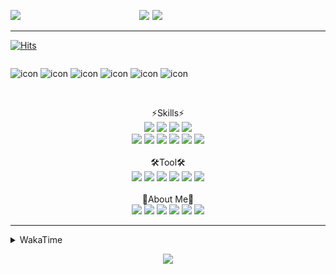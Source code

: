 
  
<p align="center">
<img src="https://capsule-render.vercel.app/api?type=Waving&color=timeGradient&height=300&section=header&text=Backend%20Developer&fontSize=90&fontAlignY=30&desc=It's%20My%20World!&descSize=40"/>

<img src="http://mazassumnida.wtf/api/v2/generate_badge?boj=keinetwork" style="float: left;  width: 40%; max-height=100%;"/>
<img src="https://github-readme-stats.vercel.app/api?username=keinetwork&hide=stars&count_private=true&show_icons=true&theme=radical&bg_color=DEG,7F7FD5,86A8E7,91eae4&title_color=fff&text_color=fff" style="float: right;  width: 55%; max-height=100%;"/>
</p>

<!--![Top Langs](https://github-readme-stats.vercel.app/api/top-langs/?username=keinetwork)-->
<!--![김영석's wakatime stats](https://github-readme-stats.vercel.app/api/wakatime?username=keinetwork)-->
---
[![Hits](https://hits.seeyoufarm.com/api/count/incr/badge.svg?url=https%3A%2F%2Fgithub.com%2Fkeinetwork%2Fkeinetwork&count_bg=%2379C83D&title_bg=%23555555&icon=&icon_color=%23E7E7E7&title=hits&edge_flat=false)](https://hits.seeyoufarm.com)

<div style="display: flex; align-items: flex-start;">
<p align="center">
<img src="https://techstack-generator.vercel.app/java-icon.svg" alt="icon" width="65" height="65" />
<img src="https://techstack-generator.vercel.app/js-icon.svg" alt="icon" width="65" height="65" />
<img src="https://techstack-generator.vercel.app/github-icon.svg" alt="icon" width="65" height="65" />
<img src="https://techstack-generator.vercel.app/mysql-icon.svg" alt="icon" width="65" height="65" />
<img src="https://techstack-generator.vercel.app/python-icon.svg" alt="icon" width="65" height="65" />
<img src="https://techstack-generator.vercel.app/prettier-icon.svg" alt="icon" width="65" height="65" />
</p>
</div>

<p align="center">
<br>⚡Skills⚡<br>
<img src="https://img.shields.io/badge/Java-007396?style=flat-square&logo=Java&logoColor=white" />
<img src="https://img.shields.io/badge/Spring-6DB33F?style=flat-square&logo=Spring&logoColor=white" />
<img src="https://img.shields.io/badge/Spring Boot-6DB33F?style=flat-square&logo=SpringBoot&logoColor=white" />
<img src="https://img.shields.io/badge/Python-3776AB?style=flat-square&logo=Python&logoColor=white" /><br>
<img src="https://img.shields.io/badge/Mysql-4479A1?style=flat-square&logo=Mysql&logoColor=white" />
<img src="https://img.shields.io/badge/MariaDB-003545?style=flat-square&logo=MariaDB&logoColor=white" />
<img src="https://img.shields.io/badge/Oracle-F80000?style=flat-square&logo=Oracle&logoColor=white" />
<img src="https://img.shields.io/badge/HTML5-E34F26?style=flat-square&logo=HTML5&logoColor=white" />
<img src="https://img.shields.io/badge/CSS3-1572B6?style=flat-square&logo=CSS3&logoColor=white" />
<img src="https://img.shields.io/badge/Javascript-F7DF1E?style=flat-square&logo=Javascript&logoColor=black" />
<br><br>🛠️Tool🛠️ <br>
<img src="https://img.shields.io/badge/Git-F05032?style=flat-square&logo=Git&logoColor=white" />
<img src="https://img.shields.io/badge/Github-181717?style=flat-square&logo=Github&logoColor=white" />
<img src="https://img.shields.io/badge/Eclipse-2C2255?style=flat-square&logo=Eclipse&logoColor=white" />
<img src="https://img.shields.io/badge/IntelliJ IDEA-000000?style=flat-square&logo=IntelliJIDEA&logoColor=white" />
<img src="https://img.shields.io/badge/Visual Studio Code-007ACC?style=flat-square&logo=VisualStudioCode&logoColor=white" />
<img src="https://img.shields.io/badge/Slack-4A154B?style=flat-square&logo=Slack&logoColor=white" />
<br><br>🥳About Me🥳<br>
<img src="https://img.shields.io/badge/Gmail-EA4335?style=flat-square&logo=Gmail&logoColor=white" />
<img src="https://img.shields.io/badge/KakaoTalk-FFCD00?style=flat-square&logo=KakaoTalk&logoColor=white" />
<img src="https://img.shields.io/badge/Telegram-26A5E4?style=flat-square&logo=Telegram&logoColor=white" />
<img src="https://img.shields.io/badge/Velog-20C997?style=flat-square&logo=Velog&logoColor=white" />
<img src="https://img.shields.io/badge/Notion-000000?style=flat-square&logo=Notion&logoColor=white" />
<img src="https://img.shields.io/badge/Instagram-E4405F?style=flat-square&logo=Instagram&logoColor=white" />
</p>

---

<details>
<summary>WakaTime</summary>
<div markdown="1">

<!--START_SECTION:waka-->
![Code Time](http://img.shields.io/badge/Code%20Time-0%20secs-blue)

![Profile Views](http://img.shields.io/badge/Profile%20Views-11-blue)

**저는 아침형 인간이에요. 🐤** 

```text
🌞 아침         43 commits     ███░░░░░░░░░░░░░░░░░░░░░░   14.1% 
🌆 낮　         146 commits    ████████████░░░░░░░░░░░░░   47.87% 
🌃 저녁         114 commits    █████████░░░░░░░░░░░░░░░░   37.38% 
🌙 밤　         2 commits      ░░░░░░░░░░░░░░░░░░░░░░░░░   0.66%

```
📅 **제가 가장 생산적인 날은 화요일이에요.** 

```text
월요일          55 commits     ████░░░░░░░░░░░░░░░░░░░░░   18.03% 
화요일          76 commits     ██████░░░░░░░░░░░░░░░░░░░   24.92% 
수요일          49 commits     ████░░░░░░░░░░░░░░░░░░░░░   16.07% 
목요일          25 commits     ██░░░░░░░░░░░░░░░░░░░░░░░   8.2% 
금요일          56 commits     ████░░░░░░░░░░░░░░░░░░░░░   18.36% 
토요일          13 commits     █░░░░░░░░░░░░░░░░░░░░░░░░   4.26% 
일요일          31 commits     ██░░░░░░░░░░░░░░░░░░░░░░░   10.16%

```


📊 **저는 이번주를 이렇게 시간을 보냈어요.** 

```text
⌚︎ Timezone: Asia/Seoul

💬 프로그래밍 언어들: 
Java                     24 hrs 25 mins      ███████████████████████░░   92.11% 
YAML                     1 hr 52 mins        █░░░░░░░░░░░░░░░░░░░░░░░░   7.05% 
XML                      5 mins              ░░░░░░░░░░░░░░░░░░░░░░░░░   0.35% 
JavaScript               4 mins              ░░░░░░░░░░░░░░░░░░░░░░░░░   0.3% 
Gradle                   1 min               ░░░░░░░░░░░░░░░░░░░░░░░░░   0.11%

🔥 에디터들: 
Eclipse                  15 hrs 24 mins      ██████████████░░░░░░░░░░░   58.13% 
IntelliJ                 11 hrs              ██████████░░░░░░░░░░░░░░░   41.52% 
VS Code                  5 mins              ░░░░░░░░░░░░░░░░░░░░░░░░░   0.35%

🐱‍💻 프로젝트들: 
ToyProject               11 hrs 15 mins      ██████████░░░░░░░░░░░░░░░   42.47% 
fastcampus               8 hrs 28 mins       ████████░░░░░░░░░░░░░░░░░   32.0% 
JPAProject               4 hrs 9 mins        ████░░░░░░░░░░░░░░░░░░░░░   15.67% 
TIL                      2 hrs 32 mins       ██░░░░░░░░░░░░░░░░░░░░░░░   9.62% 
KDT2_Spring_M1           4 mins              ░░░░░░░░░░░░░░░░░░░░░░░░░   0.26%

💻 운영 체제들: 
Windows                  26 hrs 30 mins      █████████████████████████   100.0%

```

**저는 주로 Java 언어를 사용해요.** 

```text
Java                     3 repos             █████████████████████████   100.0%

```


**타임라인**

![Chart not found](https://raw.githubusercontent.com/keinetwork/keinetwork/main/charts/bar_graph.png) 


 Last Updated on 25/07/2022 18:50:33 UTC
<!--END_SECTION:waka-->
</div>
</details>
<p align="center">
<img src="https://capsule-render.vercel.app/api?section=footer&type=waving&color=timeGradient" />
</p>
